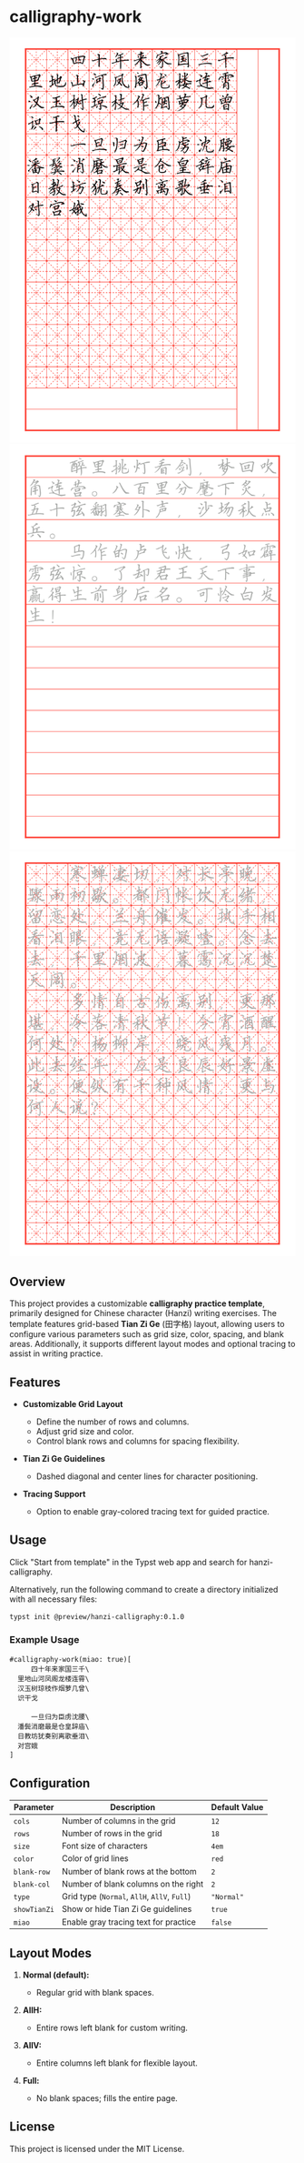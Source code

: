 # calligraphy-work

![Example use of the template1](./thumbnail.png)
![Example use of the template2](./imgs/template-2.png)
![Example use of the template3](./imgs/template-3.png)

## Overview

This project provides a customizable **calligraphy practice template**, primarily designed for Chinese character (Hanzi) writing exercises. The template features grid-based **Tian Zi Ge** (田字格) layout, allowing users to configure various parameters such as grid size, color, spacing, and blank areas. Additionally, it supports different layout modes and optional tracing to assist in writing practice.

## Features

- **Customizable Grid Layout**

  - Define the number of rows and columns.
  - Adjust grid size and color.
  - Control blank rows and columns for spacing flexibility.
- **Tian Zi Ge Guidelines**

  - Dashed diagonal and center lines for character positioning.
- **Tracing Support**

  - Option to enable gray-colored tracing text for guided practice.

## Usage

Click "Start from template" in the Typst web app and search for hanzi-calligraphy.

Alternatively, run the following command to create a directory initialized with all necessary files:

```
typst init @preview/hanzi-calligraphy:0.1.0
```

### Example Usage

```typst
#calligraphy-work(miao: true)[
  　　四十年来家国三千\
  里地山河凤阁龙楼连霄\
  汉玉树琼枝作烟萝几曾\
  识干戈

  　　一旦归为臣虏沈腰\
  潘鬓消磨最是仓皇辞庙\
  日教坊犹奏别离歌垂泪\
  对宫娥
]
```

## Configuration

| Parameter      | Description                                          | Default Value |
| -------------- | ---------------------------------------------------- | ------------- |
| `cols`       | Number of columns in the grid                        | `12`        |
| `rows`       | Number of rows in the grid                           | `18`        |
| `size`       | Font size of characters                              | `4em`       |
| `color`      | Color of grid lines                                  | `red`       |
| `blank-row`  | Number of blank rows at the bottom                   | `2`         |
| `blank-col`  | Number of blank columns on the right                 | `2`         |
| `type`       | Grid type (`Normal`, `AllH`, `AllV`, `Full`) | `"Normal"`  |
| `showTianZi` | Show or hide Tian Zi Ge guidelines                   | `true`      |
| `miao`       | Enable gray tracing text for practice                | `false`     |

## Layout Modes

1. **Normal (default):**

   - Regular grid with blank spaces.
2. **AllH:**

   - Entire rows left blank for custom writing.
3. **AllV:**

   - Entire columns left blank for flexible layout.
4. **Full:**

   - No blank spaces; fills the entire page.

## License

This project is licensed under the MIT License.

